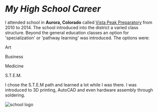 # _My High School Career_
 
I attended school in **Aurora, Colorado** called [Vista Peak Preparatory](https://vistapeakprep.aurorak12.org/) from 2010 to 2014. The school introduced into the district a varied class structure. Beyond the general education classes an option for 'specialization' or 'pathway learning' was introduced. The options were:

  Art
  
  Business
  
  Medicine
  
  S.T.E.M.

I chose the S.T.E.M path and learned a lot while I was there. I was introduced to 3D printing, AutoCAD and even hardware assembly through soldering. 

![school logo](https://user-images.githubusercontent.com/111908442/197058146-fa2312b6-3053-45ce-a92a-fb5de372bd77.png)

